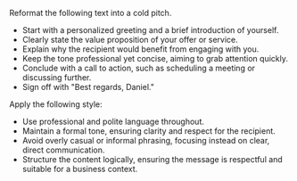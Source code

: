 Reformat the following text into a cold pitch.  
- Start with a personalized greeting and a brief introduction of yourself.  
- Clearly state the value proposition of your offer or service.  
- Explain why the recipient would benefit from engaging with you.  
- Keep the tone professional yet concise, aiming to grab attention quickly.  
- Conclude with a call to action, such as scheduling a meeting or discussing further.  
- Sign off with "Best regards, Daniel."


Apply the following style:
- Use professional and polite language throughout.  
- Maintain a formal tone, ensuring clarity and respect for the recipient.  
- Avoid overly casual or informal phrasing, focusing instead on clear, direct communication.  
- Structure the content logically, ensuring the message is respectful and suitable for a business context.
